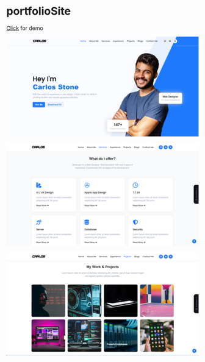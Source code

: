 # portfolioSite

[Click](https://eloquent-squirrel-91e448.netlify.app/) for demo

![](https://github.com/ibrahim200406/portfolioSite/blob/master/Ekran%20g%C3%B6r%C3%BCnt%C3%BCs%C3%BC%202023-09-11%20214627.png)

![](https://github.com/ibrahim200406/portfolioSite/blob/master/Ekran%20g%C3%B6r%C3%BCnt%C3%BCs%C3%BC%202023-09-11%20214649.png)

![](https://github.com/ibrahim200406/portfolioSite/blob/master/Ekran%20g%C3%B6r%C3%BCnt%C3%BCs%C3%BC%202023-09-11%20214718.png)
